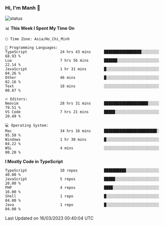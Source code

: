 ### Hi, I'm Manh 👋

![status](https://badge.stateful.com/manhhn01/status.svg)

<!--START_SECTION:waka-->
📊 **This Week I Spent My Time On** 

```text
🕑︎ Time Zone: Asia/Ho_Chi_Minh

💬 Programming Languages: 
TypeScript               24 hrs 43 mins      █████████████████░░░░░░░░   68.93 % 
Lua                      7 hrs 56 mins       ██████░░░░░░░░░░░░░░░░░░░   22.14 % 
JavaScript               1 hr 31 mins        █░░░░░░░░░░░░░░░░░░░░░░░░   04.26 % 
Other                    46 mins             █░░░░░░░░░░░░░░░░░░░░░░░░   02.16 % 
Text                     18 mins             ░░░░░░░░░░░░░░░░░░░░░░░░░   00.87 % 

🔥 Editors: 
Neovim                   28 hrs 31 mins      ████████████████████░░░░░   79.51 % 
VS Code                  7 hrs 21 mins       █████░░░░░░░░░░░░░░░░░░░░   20.49 % 

💻 Operating System: 
Mac                      34 hrs 16 mins      ████████████████████████░   95.58 % 
Windows                  1 hr 30 mins        █░░░░░░░░░░░░░░░░░░░░░░░░   04.22 % 
WSL                      4 mins              ░░░░░░░░░░░░░░░░░░░░░░░░░   00.20 % 
```

**I Mostly Code in TypeScript** 

```text
TypeScript               10 repos            ██████████░░░░░░░░░░░░░░░   40.00 % 
JavaScript               5 repos             █████░░░░░░░░░░░░░░░░░░░░   20.00 % 
PHP                      4 repos             ████░░░░░░░░░░░░░░░░░░░░░   16.00 % 
Shell                    1 repo              █░░░░░░░░░░░░░░░░░░░░░░░░   04.00 % 
Java                     1 repo              █░░░░░░░░░░░░░░░░░░░░░░░░   04.00 % 
```




 Last Updated on 16/03/2023 00:40:04 UTC
<!--END_SECTION:waka-->
